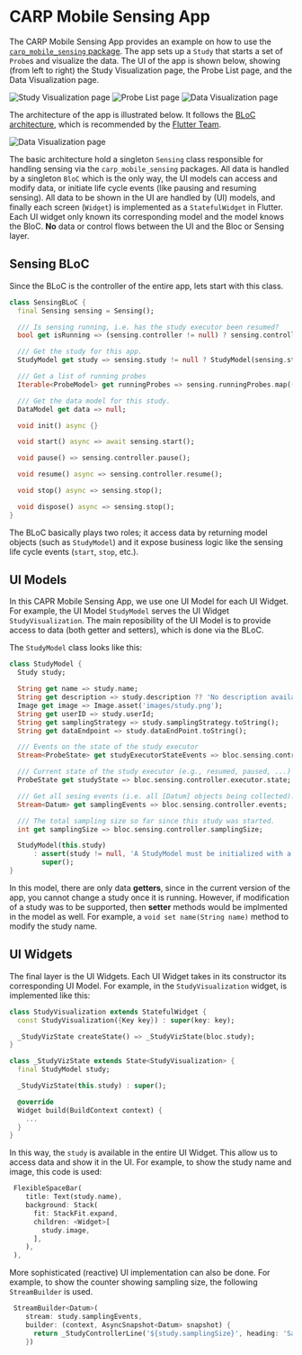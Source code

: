 # CARP Mobile Sensing App

The CARP Mobile Sensing App provides an example on how to use the [`carp_mobile_sensing` package](https://pub.dartlang.org/packages/carp_mobile_sensing).
The app sets up a `Study` that starts a set of `Probe`s and visualize the data. The UI of the app is shown below, showing
(from left to right) the Study Visualization page, the Probe List page, and the Data Visualization page.

![Study Visualization page](documentation/study_screen.jpeg) 
![Probe List page](documentation/probe_list.jpeg) 
![Data Visualization page]() 

  
The architecture of the app is illustrated below. It follows the [BLoC architecture](https://medium.com/flutterpub/architecting-your-flutter-project-bd04e144a8f1),
which is recommended by the [Flutter Team](https://www.youtube.com/watch?v=PLHln7wHgPE).


![Data Visualization page](documentation/architecture.png)

The basic architecture hold a singleton `Sensing` class responsible for handling sensing via the `carp_mobile_sensing` packages. 
All data is handled by a singleton `BloC` which is the only way, the UI models can access and modify 
data, or initiate life cycle events (like pausing and resuming sensing). 
All data to be shown in the UI are handled by (UI) models, and finally each screen (`Widget`)
is implemented as a `StatefulWidget` in Flutter. Each UI widget only known its corresponding model
and the model knows the BloC. **No** data or control flows between the UI and the Bloc or Sensing layer.

## Sensing BLoC

Since the BLoC is the controller of the entire app, lets start with this class.

````dart
class SensingBLoC {
  final Sensing sensing = Sensing();

  /// Is sensing running, i.e. has the study executor been resumed?
  bool get isRunning => (sensing.controller != null) ? sensing.controller.executor.state == ProbeState.resumed : false;

  /// Get the study for this app.
  StudyModel get study => sensing.study != null ? StudyModel(sensing.study) : null;

  /// Get a list of running probes
  Iterable<ProbeModel> get runningProbes => sensing.runningProbes.map((probe) => ProbeModel(probe));

  /// Get the data model for this study.
  DataModel get data => null;

  void init() async {}

  void start() async => await sensing.start();

  void pause() => sensing.controller.pause();

  void resume() async => sensing.controller.resume();

  void stop() async => sensing.stop();

  void dispose() async => sensing.stop();
}
````

The BLoC basically plays two roles; it access data by returning model objects (such as `StudyModel`) 
and it expose business logic like the sensing life cycle events (`start`, `stop`, etc.).

 ## UI Models
 
 In this CAPR Mobile Sensing App, we use one UI Model for each UI Widget. 
 For example, the UI Model `StudyModel` serves the UI Widget `StudyVisualization`.
 The main reposibility of the UI Model is to provide access to data (both getter and setters), 
 which is done via the BLoC.

The `StudyModel` class looks like this:

`````dart
class StudyModel {
  Study study;

  String get name => study.name;
  String get description => study.description ?? 'No description available.';
  Image get image => Image.asset('images/study.png');
  String get userID => study.userId;
  String get samplingStrategy => study.samplingStrategy.toString();
  String get dataEndpoint => study.dataEndPoint.toString();

  /// Events on the state of the study executor
  Stream<ProbeState> get studyExecutorStateEvents => bloc.sensing.controller.executor.stateEvents;

  /// Current state of the study executor (e.g., resumed, paused, ...)
  ProbeState get studyState => bloc.sensing.controller.executor.state;

  /// Get all sesing events (i.e. all [Datum] objects being collected).
  Stream<Datum> get samplingEvents => bloc.sensing.controller.events;

  /// The total sampling size so far since this study was started.
  int get samplingSize => bloc.sensing.controller.samplingSize;

  StudyModel(this.study)
      : assert(study != null, 'A StudyModel must be initialized with a real Study.'),
        super();
}
`````

In this model, there are only data **getters**, since in the current version of the app, you 
cannot change a study once it is running. However, if modification of a study was to be 
supported, then **setter** methods would be implmented in the model as well. 
For example, a `void set name(String name)` method to modify the study name.

## UI Widgets

The final layer is the UI Widgets. 
Each UI Widget takes in its constructor its corresponding UI Model. 
For example, in the `StudyVisualization` widget, is implemented like this:

`````dart
class StudyVisualization extends StatefulWidget {
  const StudyVisualization({Key key}) : super(key: key);

  _StudyVizState createState() => _StudyVizState(bloc.study);
}

class _StudyVizState extends State<StudyVisualization> {
  final StudyModel study;

  _StudyVizState(this.study) : super();

  @override
  Widget build(BuildContext context) {
    ... 
  }
}
`````

In this way, the `study` is available in the entire UI Widget. 
This allow us to access data and show it in the UI. For example, to show the study name and image, 
this code is used:

````dart
 FlexibleSpaceBar(
    title: Text(study.name),
    background: Stack(
      fit: StackFit.expand,
      children: <Widget>[
        study.image,
      ],
    ),
 ),

````

More sophisticated (reactive) UI implementation can also be done. For example, to show the
counter showing sampling size, the following `StreamBuilder` is used.

`````dart
 StreamBuilder<Datum>(
    stream: study.samplingEvents,
    builder: (context, AsyncSnapshot<Datum> snapshot) {
      return _StudyControllerLine('${study.samplingSize}', heading: 'Sample Size');
    })
`````

